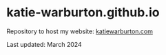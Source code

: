 # katie-warburton.github.io
Repository to host my website: [katiewarburton.com](katiewarburton.com)

Last updated: March 2024
